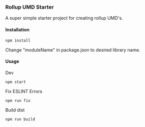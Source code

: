 ### Rollup UMD Starter
A super simple starter project for creating rollup UMD's.
#### Installation
```
npm install
```
Change "moduleName" in package.json to desired library name.
#### Usage
Dev
```
npm start
```
Fix ESLINT Errors
```
npm run fix
```
Build dist
```
npm run build
```
